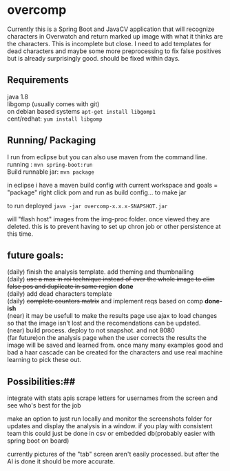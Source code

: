 # overcomp #

Currently this is a Spring Boot and JavaCV application that will recognize characters in Overwatch and return marked up image with what it thinks are the characters. This is incomplete but close. I need to add templates for dead characters and maybe some more preprocessing to fix false positives but is already surprisingly good. should be fixed within days. 

## Requirements ##
java 1.8  
libgomp (usually comes with git)  
on debian based systems `apt-get install libgomp1`  
cent/redhat: `yum install libgomp`  

## Running/ Packaging ##
I run from eclipse but you can also use maven from the command line.  
running : `mvn spring-boot:run`  
Build runnable jar: `mvn package`  

in eclipse i have a maven build config with current workspace and goals = "package" right click pom and run as build config... to make jar  

to run deployed
`java -jar overcomp-x.x.x-SNAPSHOT.jar` 


will "flash host" images from the img-proc folder. once viewed they are deleted. this is to prevent having to set up chron job or other persistence at this time. 

## future goals:  ##
(daily) finish the analysis template. add theming and thumbnailing  
(daily) ~~use a max in roi technique instead of over the whole image to elim false pos and duplicate in same region~~  **done**  
(daily) add dead characters template  
(daily) ~~complete counters matrix~~ and implement reqs based on comp  **done-ish**  
(near) it may be usefull to make the results page use ajax to load changes so that the image isn't lost and the recomendations can be updated.  
(near) build process. deploy to not snapshot. and not 8080   
(far future)on the analysis page when the user corrects the results the image will be saved and learned from. once many many examples good and bad a haar cascade can be created for the characters and use real machine learning to pick these out.   


## Possibilities:##
integrate with stats apis 
scrape letters for usernames from the screen and see who's best for the job

make an option to just run locally and monitor the screenshots folder for updates and display the analysis in a window. 
if you play with consistent team this could just be done in csv or embedded db(probably easier with spring boot on board)

currently pictures of the "tab" screen aren't easily processed. but after the AI is done it should be more accurate. 
